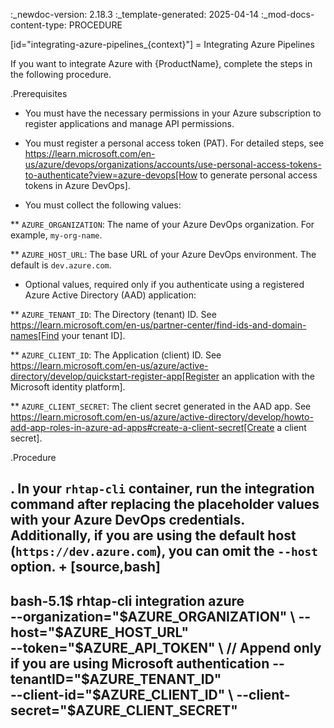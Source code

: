:_newdoc-version: 2.18.3
:_template-generated: 2025-04-14
:_mod-docs-content-type: PROCEDURE

[id="integrating-azure-pipelines_{context}"]
= Integrating Azure Pipelines

If you want to integrate Azure with {ProductName}, complete the steps in the following procedure.

.Prerequisites

* You must have the necessary permissions in your Azure subscription to register applications and manage API permissions.

* You must register a personal access token (PAT). For detailed steps, see https://learn.microsoft.com/en-us/azure/devops/organizations/accounts/use-personal-access-tokens-to-authenticate?view=azure-devops[How to generate personal access tokens in Azure DevOps].


* You must collect the following values:

** `AZURE_ORGANIZATION`: The name of your Azure DevOps organization. For example, `my-org-name`.

** `AZURE_HOST_URL`: The base URL of your Azure DevOps environment. The default is `dev.azure.com`.

* Optional values, required only if you authenticate using a registered Azure Active Directory (AAD) application:

** `AZURE_TENANT_ID`: The Directory (tenant) ID. See https://learn.microsoft.com/en-us/partner-center/find-ids-and-domain-names[Find your tenant ID].

** `AZURE_CLIENT_ID`: The Application (client) ID. See https://learn.microsoft.com/en-us/azure/active-directory/develop/quickstart-register-app[Register an application with the Microsoft identity platform].

** `AZURE_CLIENT_SECRET`: The client secret generated in the AAD app. See https://learn.microsoft.com/en-us/azure/active-directory/develop/howto-add-app-roles-in-azure-ad-apps#create-a-client-secret[Create a client secret].

.Procedure

. In your `rhtap-cli` container, run the integration command after replacing the placeholder values with your Azure DevOps credentials. Additionally, if you are using the default host (`https://dev.azure.com`), you can omit the `--host` option.
+
[source,bash]
----
bash-5.1$ rhtap-cli integration azure \
  --organization="$AZURE_ORGANIZATION" \
  --host="$AZURE_HOST_URL" \
  --token="$AZURE_API_TOKEN" \
  // Append only if you are using Microsoft authentication
  --tenantID="$AZURE_TENANT_ID" \
  --client-id="$AZURE_CLIENT_ID" \
  --client-secret="$AZURE_CLIENT_SECRET"
----

